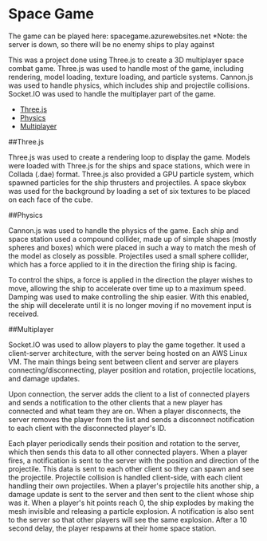 # Space Game

The game can be played here: spacegame.azurewebsites.net
*Note: the server is down, so there will be no enemy ships to play against

This was a project done using Three.js to create a 3D multiplayer space combat game. Three.js was used to handle most of the game, including rendering, model loading, texture loading, and particle systems. Cannon.js was used to handle physics, which includes ship and projectile collisions. Socket.IO was used to handle the multiplayer part of the game.

- [Three.js](#three.js)
- [Physics](#Physics)
- [Multiplayer](#Multiplayer)

##Three.js

Three.js was used to create a rendering loop to display the game. Models were loaded with Three.js for the ships and space stations, which were in Collada (.dae) format. Three.js also provided a GPU particle system, which spawned particles for the ship thrusters and projectiles. A space skybox was used for the background by loading a set of six textures to be placed on each face of the cube.

##Physics

Cannon.js was used to handle the physics of the game. Each ship and space station used a compound collider, made up of simple shapes (mostly spheres and boxes) which were placed in such a way to match the mesh of the model as closely as possible. Projectiles used a small sphere collider, which has a force applied to it in the direction the firing ship is facing.

To control the ships, a force is applied in the direction the player wishes to move, allowing the ship to accelerate over time up to a maximum speed. Damping was used to make controlling the ship easier. With this enabled, the ship will decelerate until it is no longer moving if no movement input is received.

##Multiplayer

Socket.IO was used to allow players to play the game together. It used a client-server architecture, with the server being hosted on an AWS Linux VM. The main things being sent between client and server are players connecting/disconnecting, player position and rotation, projectile locations, and damage updates.

Upon connection, the server adds the client to a list of connected players and sends a notification to the other clients that a new player has connected and what team they are on. When a player disconnects, the server removes the player from the list and sends a disconnect notification to each client with the disconnected player's ID.

Each player periodically sends their position and rotation to the server, which then sends this data to all other connected players. When a player fires, a notification is sent to the server with the position and direction of the projectile. This data is sent to each other client so they can spawn and see the projectile. Projectile collision is handled client-side, with each client handling their own projectiles. When a player's projectile hits another ship, a damage update is sent to the server and then sent to the client whose ship was it. When a player's hit points reach 0, the ship explodes by making the mesh invisible and releasing a particle explosion. A notification is also sent to the server so that other players will see the same explosion. After a 10 second delay, the player respawns at their home space station.
